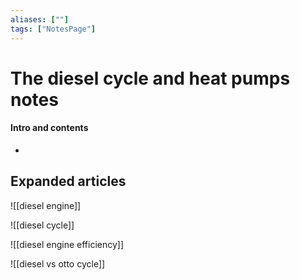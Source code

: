 ```yaml
---
aliases: [""]
tags: ["NotesPage"]
---
```


# The diesel cycle and heat pumps notes

#### Intro and contents
- 


## Expanded articles
![[diesel engine]]

![[diesel cycle]]

![[diesel engine efficiency]]

![[diesel vs otto cycle]]